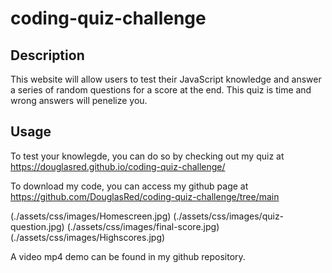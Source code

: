 # coding-quiz-challenge

## Description

This website will allow users to test their JavaScript knowledge and answer a series of random questions for a score at the end. This quiz is time and wrong answers will penelize you.

## Usage

To test your knowlegde, you can do so by checking out my quiz at https://douglasred.github.io/coding-quiz-challenge/

To download my code, you can access my github page at https://github.com/DouglasRed/coding-quiz-challenge/tree/main

(./assets/css/images/Homescreen.jpg)
(./assets/css/images/quiz-question.jpg)
(./assets/css/images/final-score.jpg)
(./assets/css/images/Highscores.jpg)

A video mp4 demo can be found in my github repository.
